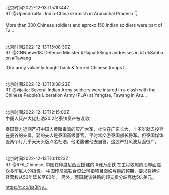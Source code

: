 北京时间2022-12-13T15:10:44Z<br>RT @UpendrraRai: India-China skirmish in Arunachal Pradesh 👇

More than 300 Chinese soldiers and aproxx 150 Indian soldiers were part of Ta…<br><br><br>北京时间2022-12-13T15:08:30Z<br>RT @CNNnews18: Defence Minister #RajnathSingh addresses in #LokSabha on #Tawang 

'Our army valiantly fought back &amp; forced Chinese troops t…<br><br><br>北京时间2022-12-13T13:38:23Z<br>RT @vijaita: Several Indian Army soldiers were injured in a clash with the Chinese People’s Liberation Army (PLA) at Yangtse, Tawang in Aru…<br><br><br>北京时间2022-12-13T12:15:00Z<br>中国人灰产大佬杜浩30.2亿泰铢资产被没收

泰国警方近期严打中国人黄赌毒骗的灰产大军，杜浩在广东长大，十多岁就去投奔在曼谷的亲属，娶的夫人是泰国高级警官，平时常交游泰国部长将军。但泰国媒体近两个月几乎天天头版点名杜浩，他老婆催他去自首。这股严打风波及面很广。<br><br><br>北京时间2022-12-13T10:11:23Z<br>RT @RFA_Chinese: 中国在印度尼西亚援建的 #雅万高铁 在工程收尾阶段却面临众多印尼人的指责。
中国印尼高铁合资公司指项目面临亏损的预期，要求将特许经营权从50年延长至80年。
另外，两国就该铁路的超支费分歧高达5亿美元。

https://t.co/sa3iNy…<br><br><br>